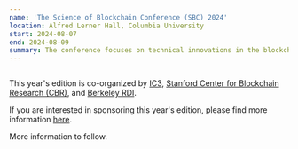 ```yaml
---
name: 'The Science of Blockchain Conference (SBC) 2024'
location: Alfred Lerner Hall, Columbia University
start: 2024-08-07
end: 2024-08-09
summary: The conference focuses on technical innovations in the blockchain ecosystem, and brings together researchers and practioners working in the space. We are interested in the application of cryptography, decentralized protocols, formal  methods, and empirical analysis, to improving the security and scalability of blockchain deployments. We aim to foster collaboration among practitioners and researchers working on blockchain protocol development, cryptography, distributed systems, secure computing, crypto-economics, and economic risk analysis.
---
```



<div class="ui piled segment">
  <img class="ui centered image" src="../images/events/SBC2024/SBC 2024.Jpg" alt="" />
</div>


This year's edition is co-organized by <a href="https://www.initc3.org/">IC3</a>, <a href="http://cbr.stanford.edu">Stanford Center for Blockchain Research (CBR)</a>, and <a href="https://rdi.berkeley.edu/">Berkeley RDI</a>.

If you are interested in sponsoring this year's edition, please find more information <a href="https://drive.google.com/file/d/1Siqc_79Op_A_8RxEV9WZmakgV6X3WuPy/view?usp=sharing">here</a>.

More information to follow. 
